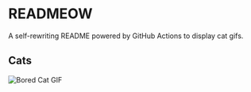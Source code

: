 # READMEOW

A self-rewriting README powered by GitHub Actions to display cat gifs.

## Cats

![Bored Cat GIF](https://media0.giphy.com/media/v1.Y2lkPTlhY2QwMmRhaDF2dWF3MG5jdzY3ODRnMGwxaHZkaWUzMHpvYzd4YTF6M3Q3OGlzcyZlcD12MV9naWZzX3NlYXJjaCZjdD1n/mlvseq9yvZhba/200.gif)
